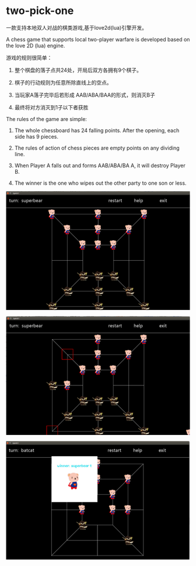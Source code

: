 # two-pick-one

一款支持本地双人对战的棋类游戏,基于love2d(lua)引擎开发。

A chess game that supports local two-player warfare is developed based on the love 2D (lua) engine.

游戏的规则很简单：

1. 整个棋盘的落子点共24处，开局后双方各拥有9个棋子。

2. 棋子的行动规则为任意所除直线上的空点。

3. 当玩家A落子完毕后若形成 AAB/ABA/BAA的形式，则消灭B子

4. 最终将对方消灭到1子以下者获胜

The rules of the game are simple:

1. The whole chessboard has 24 falling points. After the opening, each side has 9 pieces.

2. The rules of action of chess pieces are empty points on any dividing line.

3. When Player A falls out and forms AAB/ABA/BA A, it will destroy Player B.

4. The winner is the one who wipes out the other party to one son or less.

![](show1.png)

![](show2.png)

![](show3.png)
